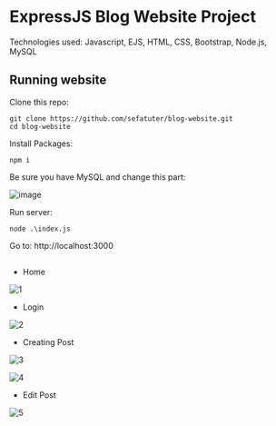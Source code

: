 # ExpressJS Blog Website Project

Technologies used: Javascript, EJS, HTML, CSS, Bootstrap, Node.js, MySQL

## Running website

Clone this repo:

```
git clone https://github.com/sefatuter/blog-website.git
cd blog-website
```

Install Packages:

```
npm i
```

Be sure you have MySQL and change this part:

![image](https://github.com/sefatuter/blog-website/assets/95074982/0b950661-4484-4e32-8931-83112d49fa4c)

Run server:
```
node .\index.js
```
Go to: http://localhost:3000

##

* Home

![1](https://github.com/user-attachments/assets/3c80f319-83e7-4d01-815e-e358b9cea3aa)

* Login

![2](https://github.com/user-attachments/assets/d48e20ff-9642-4b15-aff9-3135849a6ca8)

* Creating Post

![3](https://github.com/user-attachments/assets/0b45c699-5d25-4c79-b46a-f3285b70c256)

![4](https://github.com/user-attachments/assets/9b221cbe-6c3e-486e-8f4d-75b85186c80b)

* Edit Post

![5](https://github.com/user-attachments/assets/a666c7f0-988f-444a-9695-3b66a55dd115)
